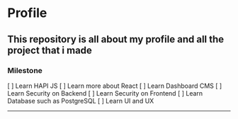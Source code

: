 # Profile
This repository is all about my profile and all the project that i made
---------------

### Milestone

[ ] Learn HAPI JS
[ ] Learn more about React
[ ] Learn Dashboard CMS
[ ] Learn Security on Backend
[ ] Learn Security on Frontend
[ ] Learn Database such as PostgreSQL
[ ] Learn UI and UX

---------------
